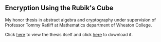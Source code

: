 ## Encryption Using the Rubik's Cube
My honor thesis in abstract algebra and cryptography under supervision of Professor Tommy Ratliff at Mathematics department of Wheaton College.

Click [here](https://github.com/Weiqi97/Honor-Thesis/blob/master/content/main.pdf) to view the thesis itself and click [here](https://github.com/Weiqi97/Honor-Thesis/raw/master/content/main.pdf) to download it.
